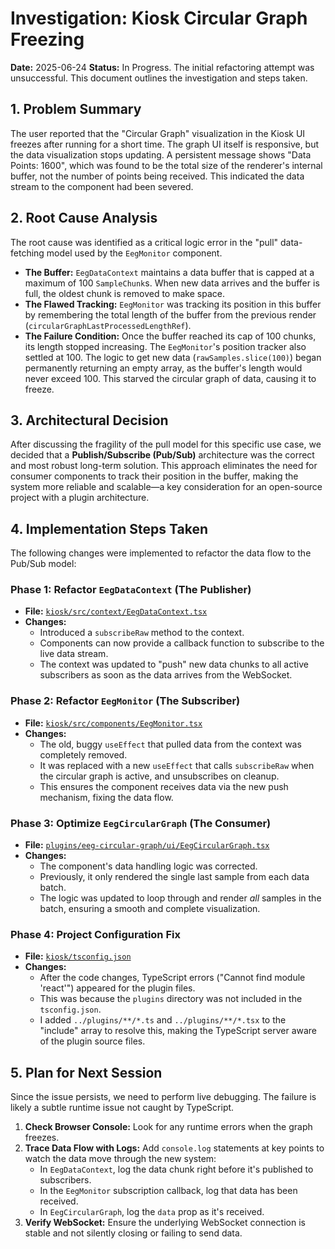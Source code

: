 # Investigation: Kiosk Circular Graph Freezing

**Date:** 2025-06-24
**Status:** In Progress. The initial refactoring attempt was unsuccessful. This document outlines the investigation and steps taken.

## 1. Problem Summary

The user reported that the "Circular Graph" visualization in the Kiosk UI freezes after running for a short time. The graph UI itself is responsive, but the data visualization stops updating. A persistent message shows "Data Points: 1600", which was found to be the total size of the renderer's internal buffer, not the number of points being received. This indicated the data stream to the component had been severed.

## 2. Root Cause Analysis

The root cause was identified as a critical logic error in the "pull" data-fetching model used by the `EegMonitor` component.

*   **The Buffer:** `EegDataContext` maintains a data buffer that is capped at a maximum of 100 `SampleChunk`s. When new data arrives and the buffer is full, the oldest chunk is removed to make space.
*   **The Flawed Tracking:** `EegMonitor` was tracking its position in this buffer by remembering the total length of the buffer from the previous render (`circularGraphLastProcessedLengthRef`).
*   **The Failure Condition:** Once the buffer reached its cap of 100 chunks, its length stopped increasing. The `EegMonitor`'s position tracker also settled at 100. The logic to get new data (`rawSamples.slice(100)`) began permanently returning an empty array, as the buffer's length would never exceed 100. This starved the circular graph of data, causing it to freeze.

## 3. Architectural Decision

After discussing the fragility of the pull model for this specific use case, we decided that a **Publish/Subscribe (Pub/Sub)** architecture was the correct and most robust long-term solution. This approach eliminates the need for consumer components to track their position in the buffer, making the system more reliable and scalable—a key consideration for an open-source project with a plugin architecture.

## 4. Implementation Steps Taken

The following changes were implemented to refactor the data flow to the Pub/Sub model:

### Phase 1: Refactor `EegDataContext` (The Publisher)
*   **File:** [`kiosk/src/context/EegDataContext.tsx`](../kiosk/src/context/EegDataContext.tsx)
*   **Changes:**
    *   Introduced a `subscribeRaw` method to the context.
    *   Components can now provide a callback function to subscribe to the live data stream.
    *   The context was updated to "push" new data chunks to all active subscribers as soon as the data arrives from the WebSocket.

### Phase 2: Refactor `EegMonitor` (The Subscriber)
*   **File:** [`kiosk/src/components/EegMonitor.tsx`](../kiosk/src/components/EegMonitor.tsx)
*   **Changes:**
    *   The old, buggy `useEffect` that pulled data from the context was completely removed.
    *   It was replaced with a new `useEffect` that calls `subscribeRaw` when the circular graph is active, and unsubscribes on cleanup.
    *   This ensures the component receives data via the new push mechanism, fixing the data flow.

### Phase 3: Optimize `EegCircularGraph` (The Consumer)
*   **File:** [`plugins/eeg-circular-graph/ui/EegCircularGraph.tsx`](../plugins/eeg-circular-graph/ui/EegCircularGraph.tsx)
*   **Changes:**
    *   The component's data handling logic was corrected.
    *   Previously, it only rendered the single last sample from each data batch.
    *   The logic was updated to loop through and render *all* samples in the batch, ensuring a smooth and complete visualization.

### Phase 4: Project Configuration Fix
*   **File:** [`kiosk/tsconfig.json`](../kiosk/tsconfig.json)
*   **Changes:**
    *   After the code changes, TypeScript errors ("Cannot find module 'react'") appeared for the plugin files.
    *   This was because the `plugins` directory was not included in the `tsconfig.json`.
    *   I added `../plugins/**/*.ts` and `../plugins/**/*.tsx` to the "include" array to resolve this, making the TypeScript server aware of the plugin source files.

## 5. Plan for Next Session

Since the issue persists, we need to perform live debugging. The failure is likely a subtle runtime issue not caught by TypeScript.

1.  **Check Browser Console:** Look for any runtime errors when the graph freezes.
2.  **Trace Data Flow with Logs:** Add `console.log` statements at key points to watch the data move through the new system:
    *   In `EegDataContext`, log the data chunk right before it's published to subscribers.
    *   In the `EegMonitor` subscription callback, log that data has been received.
    *   In `EegCircularGraph`, log the `data` prop as it's received.
3.  **Verify WebSocket:** Ensure the underlying WebSocket connection is stable and not silently closing or failing to send data.